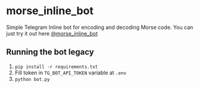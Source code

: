 # morse_inline_bot

Simple Telegram Inline bot for encoding and decoding Morse code.
You can just try it out here [@morse_inline_bot](https://t.me/morse_inline_bot)

## Running the bot legacy

1. `pip install -r requirements.txt`
2. Fill token in `TG_BOT_API_TOKEN` variable at `.env`
3. `python bot.py`
